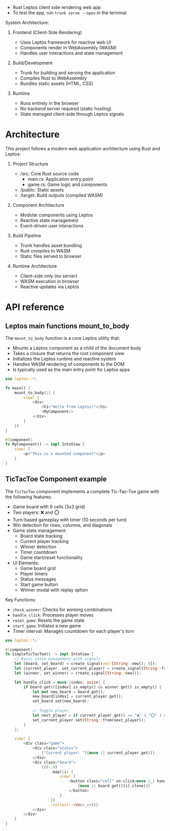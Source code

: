 - Rust Leptos client side rendering web app
- To test the app, run `trunk serve --open` in the terminal

System Architecture:
1. Frontend (Client-Side Rendering)
   - Uses Leptos framework for reactive web UI
   - Components render in WebAssembly (WASM)
   - Handles user interactions and state management
   
2. Build/Development
   - Trunk for building and serving the application
   - Compiles Rust to WebAssembly
   - Bundles static assets (HTML, CSS)

3. Runtime
   - Runs entirely in the browser
   - No backend server required (static hosting)
   - State managed client-side through Leptos signals


# Architecture

This project follows a modern web application architecture using Rust and Leptos:

1. Project Structure
   - /src: Core Rust source code
     - main.rs: Application entry point
     - game.rs: Game logic and components
   - /public: Static assets
   - /target: Build outputs (compiled WASM)
   
2. Component Architecture
   - Modular components using Leptos
   - Reactive state management
   - Event-driven user interactions

3. Build Pipeline
   - Trunk handles asset bundling
   - Rust compiles to WASM
   - Static files served to browser

4. Runtime Architecture
   - Client-side only (no server)
   - WASM execution in browser
   - Reactive updates via Leptos


# API reference

## Leptos main functions mount_to_body

The `mount_to_body` function is a core Leptos utility that:
- Mounts a Leptos component as a child of the document body
- Takes a closure that returns the root component view
- Initializes the Leptos runtime and reactive system
- Handles WASM rendering of components to the DOM
- Is typically used as the main entry point for Leptos apps

```rust
use leptos::*;

fn main() {
    mount_to_body(|| {
        view! { 
            <div>
                <h1>"Hello from Leptos!"</h1>
                <MyComponent/>
            </div>
        }
    })
}

#[component]
fn MyComponent() -> impl IntoView {
    view! {
        <p>"This is a mounted component"</p>
    }
}
```

## TicTacToe Component example

The `TicTacToe` component implements a complete Tic-Tac-Toe game with the following features:

- Game board with 9 cells (3x3 grid)
- Two players: ❌ and ⭕
- Turn-based gameplay with timer (10 seconds per turn)
- Win detection for rows, columns, and diagonals
- Game state management:
  - Board state tracking
  - Current player tracking
  - Winner detection
  - Timer countdown
  - Game start/reset functionality
- UI Elements:
  - Game board grid
  - Player timers
  - Status messages
  - Start game button
  - Winner modal with replay option

Key Functions:
- `check_winner`: Checks for winning combinations
- `handle_click`: Processes player moves
- `reset_game`: Resets the game state
- `start_game`: Initiates a new game
- Timer interval: Manages countdown for each player's turn

```rust
use leptos::*;

#[component]
fn SimpleTicTacToe() -> impl IntoView {
    // Basic state management with signals
    let (board, set_board) = create_signal(vec![String::new(); 9]);
    let (current_player, set_current_player) = create_signal(String::from("❌"));
    let (winner, set_winner) = create_signal(String::new());

    let handle_click = move |index: usize| {
        if board.get()[index].is_empty() && winner.get().is_empty() {
            let mut new_board = board.get();
            new_board[index] = current_player.get();
            set_board.set(new_board);
            
            // Toggle player
            let next_player = if current_player.get() == "❌" { "⭕" } else { "❌" };
            set_current_player.set(String::from(next_player));
        }
    };

    view! {
        <div class="game">
            <div class="status">
                {"Current player: "}{move || current_player.get()}
            </div>
            <div class="board">
                {(0..9)
                    .map(|i| {
                        view! {
                            <button class="cell" on:click=move |_| handle_click(i)>
                                {move || board.get()[i].clone()}
                            </button>
                        }
                    })
                    .collect::<Vec<_>>()}
            </div>
        </div>
    }
}
```

